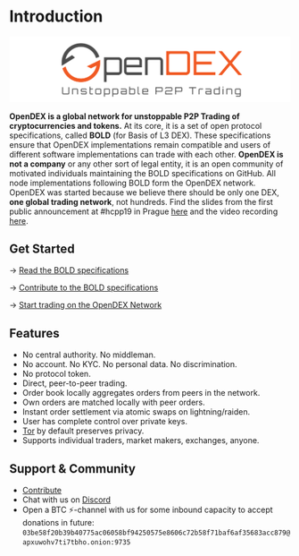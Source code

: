 # Introduction

![](/images/OpenDEX_Full_Transparent.png)

**OpenDEX is a global network for unstoppable P2P Trading of cryptocurrencies and tokens.** At its core, it is a set of open protocol specifications, called **BOLD** (for Basis of L3 DEX). These specifications ensure that OpenDEX implementations remain compatible and users of different software implementations can trade with each other. **OpenDEX is not a company** or any other sort of legal entity, it is an open community of motivated individuals maintaining the BOLD specifications on GitHub. All node implementations following BOLD form the OpenDEX network. OpenDEX was started because we believe there should be only one DEX, **one global trading network**, not hundreds. Find the slides from the first public announcement at #hcpp19 in Prague [here](201901005_hcpp19.pdf) and the video recording [here](https://www.youtube.com/watch?v=euSr9A6tI90).

## Get Started
-> [Read the BOLD specifications](00-introduction.md)

-> [Contribute to the BOLD specifications](Contribute.md)

-> [Start trading on the OpenDEX Network](Implementations.md)

## Features
* No central authority. No middleman.
* No account. No KYC. No personal data. No discrimination.
* No protocol token.
* Direct, peer-to-peer trading.
* Order book locally aggregates orders from peers in the network.
* Own orders are matched locally with peer orders.
* Instant order settlement via atomic swaps on lightning/raiden.
* User has complete control over private keys.
* [Tor](https://www.torproject.org/) by default preserves privacy.
* Supports individual traders, market makers, exchanges, anyone.

## Support & Community

* [Contribute](Contribute.md)
* Chat with us on [Discord](https://discord.gg/RnXFHpn)
* Open a BTC ⚡-channel with us for some inbound capacity to accept donations in future: `03be58f20b39b40775ac06058bf94250575e8606c72b58f71baf6af35683acc879@apxuwohv7ti7tbho.onion:9735`

